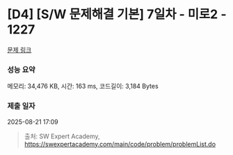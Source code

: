 # [D4] [S/W 문제해결 기본] 7일차 - 미로2 - 1227 

[문제 링크](https://swexpertacademy.com/main/code/problem/problemDetail.do?contestProbId=AV14wL9KAGkCFAYD) 

### 성능 요약

메모리: 34,476 KB, 시간: 163 ms, 코드길이: 3,184 Bytes

### 제출 일자

2025-08-21 17:09



> 출처: SW Expert Academy, https://swexpertacademy.com/main/code/problem/problemList.do
